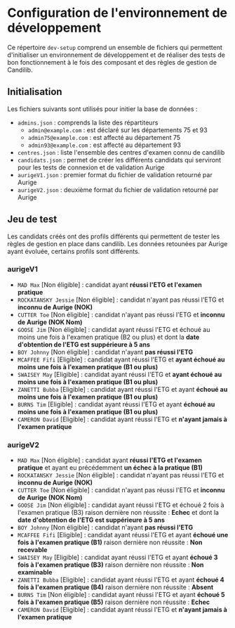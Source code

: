 # Configuration de l'environnement de développement

Ce répertoire `dev-setup` comprend un ensemble de fichiers qui permettent d'initialiser un environnement de développement et de réaliser des tests de bon fonctionnement à le fois des composant et des règles de gestion de Candilib.

## Initialisation

Les fichiers suivants sont utilisés pour initier la base de données :

- `admins.json` : comprends la liste des répartiteurs
  - `admin@example.com` : est déclaré sur les départements 75 et 93
  - `admin75@example.com` : est affecté au département 75
  - `admin93@example.com` : est affecté au département 93
- `centres.json` : liste l'ensemble des centres d'examen connu de candilib
- `candidats.json` : permet de créer les différents candidats qui serviront pour les tests de connexion et de validation Aurige
- `aurigeV1.json` : premier format du fichier de validation retourné par Aurige
- `aurigeV2.json` : deuxième format du fichier de validation retourné par Aurige

## Jeu de test

Les candidats créés ont des profils différents qui permettent de tester les règles de gestion en place dans candilib. Les données retounées par Aurige ayant évoluée, certains profils sont différents.

### aurigeV1

- `MAD Max` [Non éligible] : candidat ayant **réussi l'ETG et l'examen pratique**
- `ROCKATANSKY Jessie` [Non éligible] : candidat n'ayant pas réussi l'ETG et **inconnu de Aurige (NOK)**
- `CUTTER Toe` [Non éligible] : candidat n'ayant pas réussi l'ETG et **inconnu de Aurige (NOK Nom)**
- `GOOSE Jim` [Non éligible] : candidat ayant réussi l'ETG et échoué au moins une fois à l'examen pratique (B2 ou plus) et dont la **date d'obtention de l'ETG est suppérieure à 5 ans**
- `BOY Johnny` [Non éligible] : candidat n'ayant **pas réussi l'ETG**
- `MCAFFEE Fifi` [Eligible] : candidat ayant réussi l'ETG et **ayant échoué au moins une fois à l'examen pratique (B1 ou plus)**
- `SWAISEY May` [Eligible] : candidat ayant réussi l'ETG et **ayant échoué au moins une fois à l'examen pratique (B1 ou plus)**
- `ZANETTI Bubba` [Eligible] : candidat ayant réussi l'ETG et ayant **échoué au moins une fois à l'examen pratique (B1 ou plus)**
- `BURNS Tim` [Eligible] : candidat ayant réussi l'ETG et ayant **échoué au moins une fois à l'examen pratique (B1 ou plus)**
- `CAMERON David` [Eligible] : candidat ayant réussi l'ETG et **n'ayant jamais à l'examen pratique**


### aurigeV2

- `MAD Max` [Non éligible] : candidat ayant **réussi l'ETG et l'examen pratique** et ayant eu précédemment **un échec à la pratique (B1)**
- `ROCKATANSKY Jessie` [Non éligible] : candidat n'ayant pas réussi l'ETG et **inconnu de Aurige (NOK)**
- `CUTTER Toe` [Non éligible] : candidat n'ayant pas réussi l'ETG et **inconnu de Aurige (NOK Nom)**
- `GOOSE Jim` [Non éligible] : candidat ayant réussi l'ETG et échoué 2 fois à l'examen pratique (B3) raison dernière non réussite : **Echec** et dont la **date d'obtention de l'ETG est suppérieure à 5 ans**
- `BOY Johnny` [Non éligible] : candidat n'ayant **pas réussi l'ETG**
- `MCAFFEE Fifi` [Eligible] : candidat ayant réussi l'ETG et ayant **échoué une fois à l'examen pratique (B1)** raison dernière non réussite :  **Non recevable**
- `SWAISEY May` [Eligible] : candidat ayant réussi l'ETG et ayant **échoué 3 fois à l'examen pratique (B3)** raison dernière non réussite :  **Non examinable**
- `ZANETTI Bubba` [Eligible] : candidat ayant réussi l'ETG et ayant **échoué 4 fois à l'examen pratique (B4)** raison dernière non réussite :  **Absent**
- `BURNS Tim` [Non éligible] : candidat ayant réussi l'ETG et ayant **échoué 5 fois à l'examen pratique (B5)** raison dernière non réussite :  **Echec**
- `CAMERON David` [Eligible] : candidat ayant réussi l'ETG et **n'ayant jamais à l'examen pratique**

